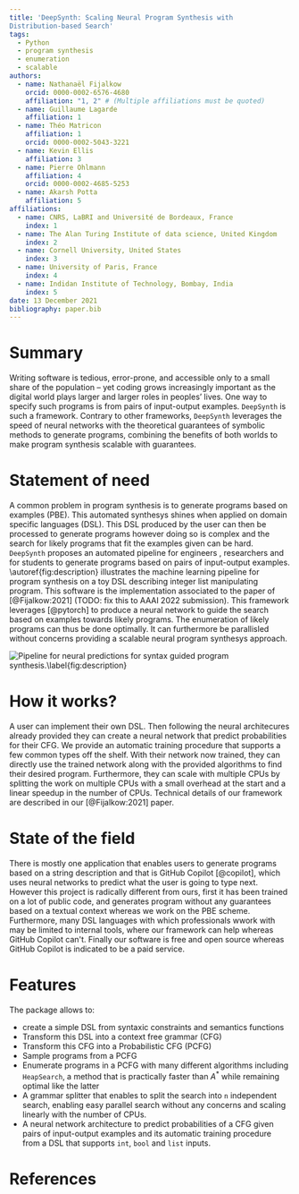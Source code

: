 ```yaml
---
title: 'DeepSynth: Scaling Neural Program Synthesis with
Distribution-based Search'
tags:
  - Python
  - program synthesis
  - enumeration
  - scalable
authors:
  - name: Nathanaël Fijalkow
    orcid: 0000-0002-6576-4680  
    affiliation: "1, 2" # (Multiple affiliations must be quoted)
  - name: Guillaume Lagarde
    affiliation: 1
  - name: Théo Matricon
    affiliation: 1
    orcid: 0000-0002-5043-3221 
  - name: Kevin Ellis
    affiliation: 3
  - name: Pierre Ohlmann
    affiliation: 4
    orcid: 0000-0002-4685-5253
  - name: Akarsh Potta
    affiliation: 5
affiliations:
  - name: CNRS, LaBRI and Université de Bordeaux, France
    index: 1
  - name: The Alan Turing Institute of data science, United Kingdom
    index: 2
  - name: Cornell University, United States
    index: 3
  - name: University of Paris, France
    index: 4
  - name: Indidan Institute of Technology, Bombay, India 
    index: 5
date: 13 December 2021
bibliography: paper.bib
---
```


# Summary

Writing software is tedious, error-prone, and accessible only to a small share of the population – yet coding grows increasingly important as the digital world plays larger and larger roles in peoples’ lives.
One way to specify such programs is from pairs of input-output examples.
`DeepSynth` is such a framework. Contrary to other frameworks, `DeepSynth` leverages the speed of neural networks with the theoretical guarantees of symbolic methods to generate programs, combining the benefits of both worlds to make program synthesis scalable with guarantees.

# Statement of need

A common problem in program synthesis is to generate programs based on examples (PBE).  This automated synthesys shines when applied on domain specific languages (DSL). This DSL produced by the user can then be processed to generate programs however doing so is complex and the search for likely programs that fit the examples given can be hard.
`DeepSynth` proposes an automated pipeline for engineers , researchers and for students to generate programs based on pairs of input-output examples.
\autoref{fig:description} illustrates the machine learning pipeline for program synthesis on a toy DSL describing integer list manipulating program. This software is the implementation associated to the paper of [@Fijalkow:2021] (TODO: fix this to AAAI 2022 submission).
This framework leverages [@pytorch] to produce a neural network to guide the search based on examples towards likely programs.
The enumeration of likely programs can thus be done optimally.
It can furthermore be parallisled without concerns providing a scalable neural program synthesys approach.

![Pipeline for neural predictions for syntax guided program synthesis.\label{fig:description}](main_figure.png)

# How it works?

A user can implement their own DSL. Then following the neural architecures already provided they can create a neural network that predict probabilities for their CFG.
We provide an automatic training procedure that supports a few common types off the shelf.
With their network now trained, they can directly use the trained network along with the provided algorithms to find their desired program.
Furthermore, they can scale with multiple CPUs by splitting the work on multiple CPUs with a small overhead at the start and a linear speedup in the number of CPUs. Technical details of our framework are described in our [@Fijalkow:2021] paper.

# State of the field

There is mostly one application that enables users to generate programs based on a string description and that is GitHub Copilot [@copilot], which uses neural networks to predict what the user is going to type next. However this project is radically different from ours, first it has been trained on a lot of public code, and generates program without any guarantees based on a textual context whereas we work on the PBE scheme.
Furthermore, many DSL languages with which professionals wwork with may be limited to internal tools, where our framework can help whereas GitHub Copilot can't. Finally our software is free and open source whereas GitHub Copilot is indicated to be a paid service.

# Features

The package allows to:
- create a simple DSL from syntaxic constraints and semantics functions
- Transform this DSL into a context free grammar (CFG)
- Transform this CFG into a Probabilistic CFG (PCFG)
- Sample programs from a PCFG
- Enumerate programs in a PCFG with many different algorithms including `HeapSearch`, a method that is practically faster than $A^*$ while remaining optimal like the latter
- A grammar splitter that enables to split the search into `n` independent search, enabling easy parallel search without any concerns and scaling linearly with the number of CPUs.
- A neural network architecture to predict probabilities of a CFG given pairs of input-output examples and its automatic training procedure from a DSL that supports `int`, `bool` and `list` inputs.

# References